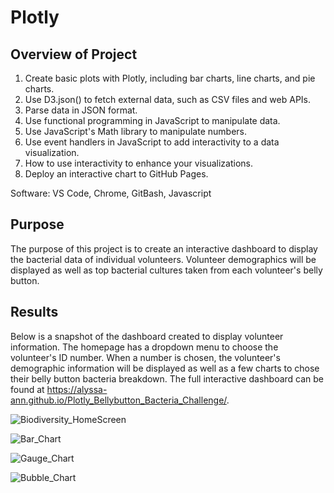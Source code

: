 # Plotly

## Overview of Project

1. Create basic plots with Plotly, including bar charts, line charts, and pie charts.
2. Use D3.json() to fetch external data, such as CSV files and web APIs.
3. Parse data in JSON format.
4. Use functional programming in JavaScript to manipulate data.
5. Use JavaScript's Math library to manipulate numbers.
6. Use event handlers in JavaScript to add interactivity to a data visualization.
7. How to use interactivity to enhance your visualizations.
8. Deploy an interactive chart to GitHub Pages.


Software: VS Code, Chrome, GitBash, Javascript

## Purpose

The purpose of this project is to create an interactive dashboard to display the bacterial data of individual volunteers. Volunteer demographics will be displayed as well as top bacterial cultures taken from each volunteer's belly button.

## Results

Below is a snapshot of the dashboard created to display volunteer information. The homepage has a dropdown menu to choose the volunteer's ID number. When a number is chosen, the volunteer's demographic information will be displayed as well as a few charts to chose their belly button bacteria breakdown. The full interactive dashboard can be found at https://alyssa-ann.github.io/Plotly_Bellybutton_Bacteria_Challenge/.


![Biodiversity_HomeScreen](https://user-images.githubusercontent.com/88064181/139515661-7010e293-21f2-40a0-9b5f-c03c28f4fa5a.png)

![Bar_Chart](https://user-images.githubusercontent.com/88064181/139515665-b512c0c2-b1c6-4326-af91-db02f6bad2cd.png)

![Gauge_Chart](https://user-images.githubusercontent.com/88064181/139515667-ca46d7a2-fca7-43db-b5fa-0a4798dc3339.png)

![Bubble_Chart](https://user-images.githubusercontent.com/88064181/139515671-142a6a8e-ba58-4748-8dfa-f5bc9dd73fa1.png)
